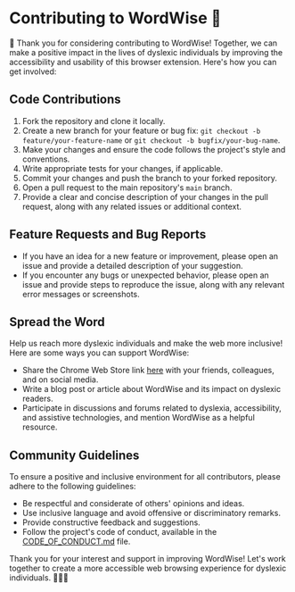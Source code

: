 # Contributing to WordWise 🤝

🎉 Thank you for considering contributing to WordWise! Together, we can make a positive impact in the lives of dyslexic individuals by improving the accessibility and usability of this browser extension. Here's how you can get involved:

## Code Contributions

1. Fork the repository and clone it locally.
2. Create a new branch for your feature or bug fix: `git checkout -b feature/your-feature-name` or `git checkout -b bugfix/your-bug-name`.
3. Make your changes and ensure the code follows the project's style and conventions.
4. Write appropriate tests for your changes, if applicable.
5. Commit your changes and push the branch to your forked repository.
6. Open a pull request to the main repository's `main` branch.
7. Provide a clear and concise description of your changes in the pull request, along with any related issues or additional context.

## Feature Requests and Bug Reports

- If you have an idea for a new feature or improvement, please open an issue and provide a detailed description of your suggestion.
- If you encounter any bugs or unexpected behavior, please open an issue and provide steps to reproduce the issue, along with any relevant error messages or screenshots.

## Spread the Word

Help us reach more dyslexic individuals and make the web more inclusive! Here are some ways you can support WordWise:

- Share the Chrome Web Store link [here](https://chrome.google.com/webstore/detail/egejahhddjlpaikkhjbnjblmbaednkfk) with your friends, colleagues, and on social media.
- Write a blog post or article about WordWise and its impact on dyslexic readers.
- Participate in discussions and forums related to dyslexia, accessibility, and assistive technologies, and mention WordWise as a helpful resource.

## Community Guidelines

To ensure a positive and inclusive environment for all contributors, please adhere to the following guidelines:

- Be respectful and considerate of others' opinions and ideas.
- Use inclusive language and avoid offensive or discriminatory remarks.
- Provide constructive feedback and suggestions.
- Follow the project's code of conduct, available in the [CODE_OF_CONDUCT.md](CODE_OF_CONDUCT.md) file.

Thank you for your interest and support in improving WordWise! Let's work together to create a more accessible web browsing experience for dyslexic individuals. 🌟📖🌟
